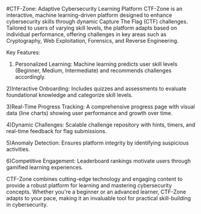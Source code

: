 #CTF-Zone: Adaptive Cybersecurity Learning Platform
CTF-Zone is an interactive, machine learning-driven platform designed to enhance cybersecurity skills through dynamic Capture The Flag (CTF) challenges. Tailored to users of varying skill levels, the platform adapts based on individual performance, offering challenges in key areas such as Cryptography, Web Exploitation, Forensics, and Reverse Engineering.



Key Features:
1) Personalized Learning: Machine learning predicts user skill levels (Beginner, Medium, Intermediate) and recommends challenges accordingly.


2)Interactive Onboarding: Includes quizzes and assessments to evaluate foundational knowledge and categorize skill levels.


3)Real-Time Progress Tracking: A comprehensive progress page with visual data (line charts) showing user performance and growth over time.



4)Dynamic Challenges: Scalable challenge repository with hints, timers, and real-time feedback for flag submissions.



5)Anomaly Detection: Ensures platform integrity by identifying suspicious activities.



6)Competitive Engagement: Leaderboard rankings motivate users through gamified learning experiences.





CTF-Zone combines cutting-edge technology and engaging content to provide a robust platform for learning and mastering cybersecurity concepts. Whether you're a beginner or an advanced learner, CTF-Zone adapts to your pace, making it an invaluable tool for practical skill-building in cybersecurity.
